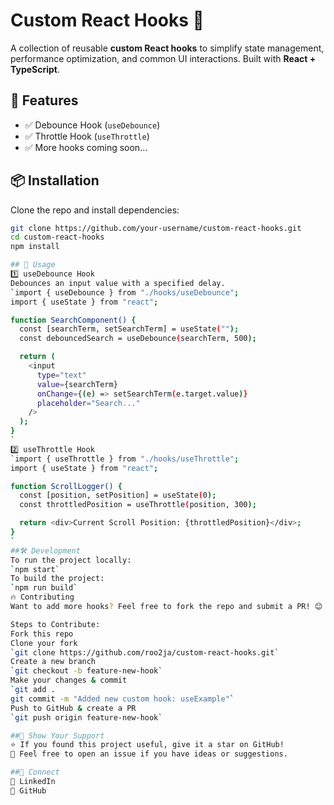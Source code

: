 # Custom React Hooks 🚀

A collection of reusable **custom React hooks** to simplify state management, performance optimization, and common UI interactions. Built with **React + TypeScript**.

## 📌 Features
- ✅ Debounce Hook (`useDebounce`)  
- ✅ Throttle Hook (`useThrottle`)  
- ✅ More hooks coming soon...

## 📦 Installation
Clone the repo and install dependencies:

```sh
git clone https://github.com/your-username/custom-react-hooks.git
cd custom-react-hooks
npm install

## 🚀 Usage
1️⃣ useDebounce Hook
Debounces an input value with a specified delay.
`import { useDebounce } from "./hooks/useDebounce";
import { useState } from "react";

function SearchComponent() {
  const [searchTerm, setSearchTerm] = useState("");
  const debouncedSearch = useDebounce(searchTerm, 500);

  return (
    <input
      type="text"
      value={searchTerm}
      onChange={(e) => setSearchTerm(e.target.value)}
      placeholder="Search..."
    />
  );
}
`
2️⃣ useThrottle Hook
`import { useThrottle } from "./hooks/useThrottle";
import { useState } from "react";

function ScrollLogger() {
  const [position, setPosition] = useState(0);
  const throttledPosition = useThrottle(position, 300);

  return <div>Current Scroll Position: {throttledPosition}</div>;
}
`
##🛠️ Development
To run the project locally:
`npm start`
To build the project:
`npm run build`
🔥 Contributing
Want to add more hooks? Feel free to fork the repo and submit a PR! 😊

Steps to Contribute:
Fork this repo
Clone your fork
`git clone https://github.com/roo2ja/custom-react-hooks.git`
Create a new branch
`git checkout -b feature-new-hook`
Make your changes & commit
`git add .
git commit -m "Added new custom hook: useExample"`
Push to GitHub & create a PR
`git push origin feature-new-hook`

##🌟 Show Your Support
⭐ If you found this project useful, give it a star on GitHub!
💬 Feel free to open an issue if you have ideas or suggestions.

##📩 Connect
💼 LinkedIn
🐙 GitHub

